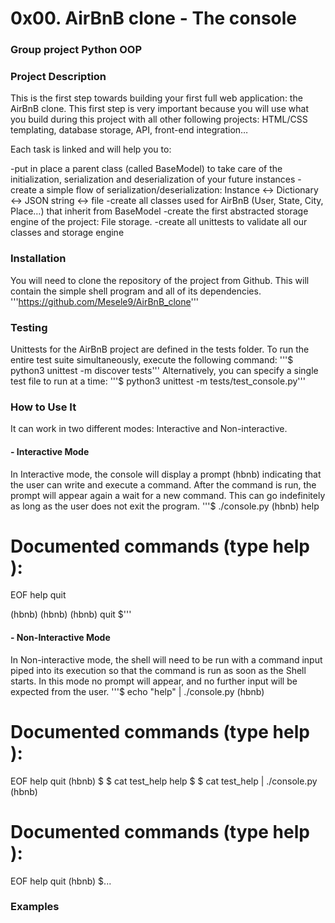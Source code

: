 # 0x00. AirBnB clone - The console
### Group project	Python	OOP
### Project Description
This is the first step towards building your first full web application: the AirBnB clone. This first step is very important because you will use what you build during this project with all other following projects: HTML/CSS templating, database storage, API, front-end integration…

Each task is linked and will help you to:

-put in place a parent class (called BaseModel) to take care of the initialization, serialization and deserialization of your future instances
-create a simple flow of serialization/deserialization: Instance <-> Dictionary <-> JSON string <-> file
-create all classes used for AirBnB (User, State, City, Place…) that inherit from BaseModel
-create the first abstracted storage engine of the project: File storage.
-create all unittests to validate all our classes and storage engine
### Installation
You will need to clone the repository of the project from Github. This will contain the simple shell program and all of its dependencies.
'''https://github.com/Mesele9/AirBnB_clone'''
### Testing
Unittests for the AirBnB project are defined in the tests folder. To run the entire test suite simultaneously, execute the following command:
'''$ python3 unittest -m discover tests'''
Alternatively, you can specify a single test file to run at a time:
'''$ python3 unittest -m tests/test_console.py'''
### How to Use It
It can work in two different modes:
Interactive and Non-interactive.
#### - Interactive Mode
In Interactive mode, the console will display a prompt (hbnb) indicating that the user can write and execute a command. After the command is run, the prompt will appear again a wait for a new command. This can go indefinitely as long as the user does not exit the program.
'''$ ./console.py
(hbnb) help

Documented commands (type help <topic>):
========================================
EOF  help  quit

(hbnb) 
(hbnb) 
(hbnb) quit
$'''
#### - Non-Interactive Mode
In Non-interactive mode, the shell will need to be run with a command input piped into its execution so that the command is run as soon as the Shell starts. In this mode no prompt will appear, and no further input will be expected from the user.
'''$ echo "help" | ./console.py
(hbnb)

Documented commands (type help <topic>):
========================================
EOF  help  quit
(hbnb) 
$
$ cat test_help
help
$
$ cat test_help | ./console.py
(hbnb)

Documented commands (type help <topic>):
========================================
EOF  help  quit
(hbnb) 
$...
### Examples


